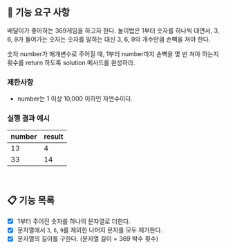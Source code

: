 ## 🚀 기능 요구 사항

배달이가 좋아하는 369게임을 하고자 한다. 놀이법은 1부터 숫자를 하나씩 대면서, 3, 6, 9가 들어가는 숫자는 숫자를 말하는 대신 3, 6, 9의 개수만큼 손뼉을 쳐야 한다.

숫자 number가 매개변수로 주어질 때, 1부터 number까지 손뼉을 몇 번 쳐야 하는지 횟수를 return 하도록 solution 메서드를 완성하라.

### 제한사항

- number는 1 이상 10,000 이하인 자연수이다.

### 실행 결과 예시

| number | result |
| --- | --- |
| 13 | 4 |
| 33 | 14 |

<br>

## 📋 기능 목록

- [x] 1부터 주어진 숫자를 하나의 문자열로 더한다.
- [x] 문자열에서 `3`, `6`, `9`를 제외한 나머지 문자를 모두 제거한다.
- [x] 문자열의 길이를 구한다. (문자열 길이 = 369 박수 횟수)